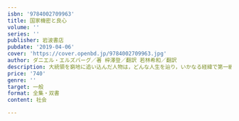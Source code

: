 ```yaml
---
isbn: '9784002709963'
title: 国家機密と良心
volume: ''
series: ''
publisher: 岩波書店
pubdate: '2019-04-06'
cover: 'https://cover.openbd.jp/9784002709963.jpg'
author: ダニエル・エルズバーグ／著 梓澤登／翻訳 若林希和／翻訳
description: 大統領を窮地に追い込んだ人物は，どんな人生を辿り，いかなる経緯で第一級の国家機密を知るに至ったのか．
price: '740'
genre: ''
target: 一般
format: 全集・双書
content: 社会

---
```

